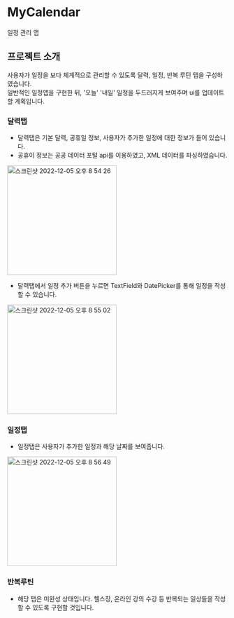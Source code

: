 # MyCalendar
일정 관리 앱

## 프로젝트 소개
사용자가 일정을 보다 체계적으로 관리할 수 있도록 달력, 일정, 반복 루틴 탭을 구성하였습니다.  
일반적인 일정앱을 구현한 뒤, '오늘' '내일' 일정을 두드러지게 보여주며 ui를 업데이트 할 계획입니다.

### 달력탭
- 달력탭은 기본 달력, 공휴일 정보, 사용자가 추가한 일정에 대한 정보가 들어 있습니다.
- 공휴이 정보는 공공 데이터 포털 api를 이용하였고, XML 데이터를 파싱하였습니다.
<img width="250" alt="스크린샷 2022-12-05 오후 8 54 26" src="https://user-images.githubusercontent.com/113229215/206906365-0c8d633c-de9b-4e6b-8a93-314c84df27d3.png">

- 달력탭에서 일정 추가 버튼을 누르면 TextField와 DatePicker를 통해 일정을 작성할 수 있습니다.
<img width="250" alt="스크린샷 2022-12-05 오후 8 55 02" src="https://user-images.githubusercontent.com/113229215/206906470-22bbba9b-a411-4468-b236-0e77df9577e5.png">


### 일정탭
- 일정탭은 사용자가 추가한 일정과 해당 날짜를 보여줍니다.
<img width="250" alt="스크린샷 2022-12-05 오후 8 56 49" src="https://user-images.githubusercontent.com/113229215/206906411-b67573c3-a3ea-4ca7-a77d-54bc7ecbfa78.png">

### 반복루틴
- 해당 탭은 미완성 상태입니다. 헬스장, 온라인 강의 수강 등 반복되는 일상들을 작성할 수 있도록 구현할 것입니다.
